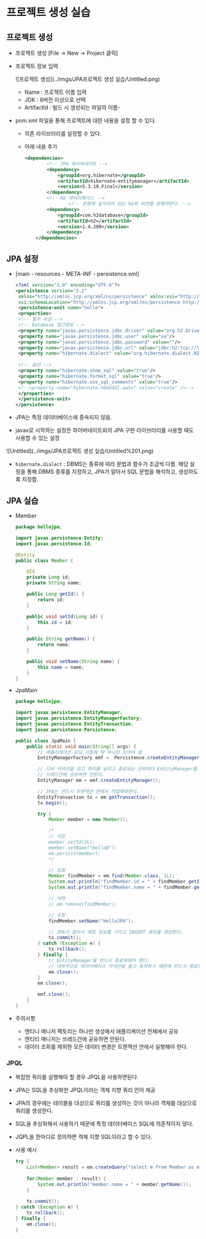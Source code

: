 # 프로젝트 생성 실습

## 프로젝트 생성

- 프로젝트 생성 [File → New → Project 클릭]
- 프로젝트 정보 입력
    
    ![프로젝트 생성](../imgs/JPA프로젝트 생성 실습/Untitled.png)
    
    - Name : 프로젝트 이름 입력
    - JDK : 8버전 이상으로 선택
    - ArtifactId : 빌드 시 생성되는 파일의 이름-
- pom.xml 파일을 통해 프로젝트에 대한 내용을 설정 할 수 있다.
    - 의존 라이브러리를 설정할 수 있다.
    - 아래 내용 추가
        
        ```xml
        <dependencies>
                <!-- JPA 하이버네이트 -->
                <dependency>
                    <groupId>org.hibernate</groupId>
                    <artifactId>hibernate-entitymanager</artifactId>
                    <version>5.3.10.Final</version>
                </dependency>
                <!-- H2 데이터베이스 -->
        				<!-- 로컬에 설치되어 있는 h2와 버전을 맞춰야한다. -->
                <dependency>
                    <groupId>com.h2database</groupId>
                    <artifactId>h2</artifactId>
                    <version>1.4.200</version>
                </dependency>
            </dependencies>
        ```
        

## JPA 설정

- [main - resources - META-INF - persistence.xml]

  ```xml
  <?xml version="1.0" encoding="UTF-8"?> 
  <persistence version="2.2" 
   xmlns="http://xmlns.jcp.org/xml/ns/persistence" xmlns:xsi="http://www.w3.org/2001/XMLSchema-instance" 
   xsi:schemaLocation="http://xmlns.jcp.org/xml/ns/persistence http://xmlns.jcp.org/xml/ns/persistence/persistence_2_2.xsd"> 
   <persistence-unit name="hello"> 
   <properties> 
   <!-- 필수 속성 --> 
   <!-- Database 접근정보 -->
   <property name="javax.persistence.jdbc.driver" value="org.h2.Driver"/> 
   <property name="javax.persistence.jdbc.user" value="sa"/> 
   <property name="javax.persistence.jdbc.password" value=""/> 
   <property name="javax.persistence.jdbc.url" value="jdbc:h2:tcp://localhost/~/test"/> 
   <property name="hibernate.dialect" value="org.hibernate.dialect.H2Dialect"/> 
   
   <!-- 옵션 --> 
   <property name="hibernate.show_sql" value="true"/> 
   <property name="hibernate.format_sql" value="true"/> 
   <property name="hibernate.use_sql_comments" value="true"/> 
   <!--<property name="hibernate.hbm2ddl.auto" value="create" />--> 
   </properties> 
   </persistence-unit> 
  </persistence> 
  ```

- JPA는 특정 데이터베이스에 종속되지 않음.
- javax로 시작하는 설정은 하이버네이트외의 JPA 구현 라이브러리를 사용할 때도 사용할 수 있는 설정

![Untitled](../imgs/JPA프로젝트 생성 실습/Untitled%201.png)

- `hibernate.dialect` : DBMS는 종류에 따라 문법과 함수가 조금씩 다름. 해당 설정을 통해 DBMS 종류를 지정하고, JPA가 알아서 SQL 문법을 해석하고, 생성하도록 지정함.

## JPA 실습

- Member
    
    ```java
    package hellojpa;
    
    import javax.persistence.Entity;
    import javax.persistence.Id;
    
    @Entity
    public class Member {
    
        @Id
        private Long id;
        private String name;
    
        public Long getId() {
            return id;
        }
    
        public void setId(Long id) {
            this.id = id;
        }
    
        public String getName() {
            return name;
        }
    
        public void setName(String name) {
            this.name = name;
        }
    }
    ```
    
- JpaMain
    
    ```java
    package hellojpa;
    
    import javax.persistence.EntityManager;
    import javax.persistence.EntityManagerFactory;
    import javax.persistence.EntityTransaction;
    import javax.persistence.Persistence;
    
    public class JpaMain {
        public static void main(String[] args) {
            // 애플리케이션 로딩 시점에 딱 하나만 있어야 함
            EntityManagerFactory emf =  Persistence.createEntityManagerFactory("hello");
    
            // 디비 커넥션을 얻고 쿼리를 날리고 종료되는 단위마다 EntityManager를 생성해야한다.
            // 쓰레드간에 공유하면 안된다.
            EntityManager em = emf.createEntityManager();
    
            // JPA는 반드시 트랜잭션 안에서 작업해야한다.
            EntityTransaction tx = em.getTransaction();
            tx.begin();
    
            try {
                Member member = new Member();
    
                /*
                // 저장
                member.setId(2L);
                member.setName("HelloB");
                em.persist(member);
                */
    
                // 조회
                Member findMember = em.find(Member.class, 1L);
                System.out.println("findMember.id = " + findMember.getId());
                System.out.println("findMember.name = " + findMember.getName());
    
                // 삭제
                // em.remove(findMember);
    
                // 수정
                findMember.setName("HelloJPA");
    
                // JPA가 알아서 매핑 정보를 가지고 INSERT 쿼리를 생성한다.
                tx.commit();
            } catch (Exception e) {
                tx.rollback();
            } finally {
                // EntityManager를 반드시 종료해줘야 한다.
                // 내부적으로 데이터베이스 커넥션을 물고 동작하기 때문에 반드시 종료한다.
                em.close();
            }
            em.close();
    
            emf.close();
        }
    }
    ```
    
- 주의사항
    - 엔티니 매니저 팩토리는 하나만 생성해서 애플리케이션 전체에서 공유
    - 엔티티 매니저는 쓰레드간에 공유하면 안된다.
    - 데이터 조회를 제외한 모든 데이터 변경은 트랜잭션 안에서 실행해야 한다.
### JPQL
- 복잡한 쿼리를 실행해야 할 경우 JPQL을 사용하면된다.
- JPA는 SQL을 추상화한 JPQL이라는 객체 지향 쿼리 언어 제공
- JPA의 경우에는 테이블을 대상으로 쿼리를 생성하는 것이 아니라 객체를 대상으로 쿼리를 생성한다.
- SQL을 추상화해서 사용하기 때문에 특정 데이터베이스 SQL에 의존적이지 않다.
- JQPL을 한마디로 정의하면 객체 지향 SQL이라고 할 수 있다.
- 사용 예시
      
    ```java
    try {
        List<Member> result = em.createQuery("select m from Member as m", Member.class).getResultList();
      
        for(Member member : result) {
            System.out.println("member.name = " + member.getName());
        }
      
        tx.commit();
    } catch (Exception e) {
        tx.rollback();
    } finally {
        em.close();
    }
